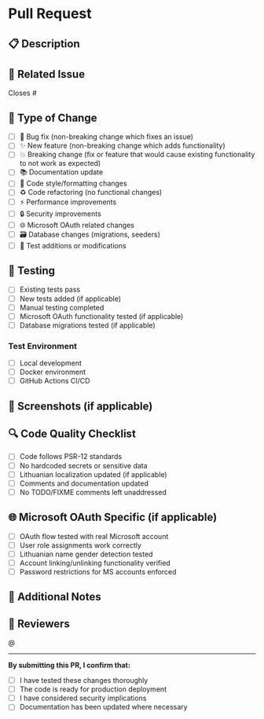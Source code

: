 # Pull Request

## 📋 Description
<!-- Provide a brief description of the changes in this PR -->

## 🔗 Related Issue
<!-- Link to the issue this PR addresses -->
Closes #<!-- issue number -->

## 🚀 Type of Change
<!-- Mark the relevant option with an "x" -->
- [ ] 🐛 Bug fix (non-breaking change which fixes an issue)
- [ ] ✨ New feature (non-breaking change which adds functionality)
- [ ] 💥 Breaking change (fix or feature that would cause existing functionality to not work as expected)
- [ ] 📚 Documentation update
- [ ] 🎨 Code style/formatting changes
- [ ] ♻️ Code refactoring (no functional changes)
- [ ] ⚡ Performance improvements
- [ ] 🔒 Security improvements
- [ ] 🌐 Microsoft OAuth related changes
- [ ] 🗃️ Database changes (migrations, seeders)
- [ ] 🧪 Test additions or modifications

## 🧪 Testing
<!-- Describe the tests you ran to verify your changes -->
- [ ] Existing tests pass
- [ ] New tests added (if applicable)
- [ ] Manual testing completed
- [ ] Microsoft OAuth functionality tested (if applicable)
- [ ] Database migrations tested (if applicable)

### Test Environment
- [ ] Local development
- [ ] Docker environment
- [ ] GitHub Actions CI/CD

## 📸 Screenshots (if applicable)
<!-- Add screenshots to help explain your changes -->

## 🔍 Code Quality Checklist
- [ ] Code follows PSR-12 standards
- [ ] No hardcoded secrets or sensitive data
- [ ] Lithuanian localization updated (if applicable)
- [ ] Comments and documentation updated
- [ ] No TODO/FIXME comments left unaddressed

## 🌐 Microsoft OAuth Specific (if applicable)
- [ ] OAuth flow tested with real Microsoft account
- [ ] User role assignments work correctly
- [ ] Lithuanian name gender detection tested
- [ ] Account linking/unlinking functionality verified
- [ ] Password restrictions for MS accounts enforced

## 📝 Additional Notes
<!-- Any additional information, concerns, or context -->

## 👥 Reviewers
<!-- Tag specific reviewers if needed -->
@<!-- username -->

---
**By submitting this PR, I confirm that:**
- [ ] I have tested these changes thoroughly
- [ ] The code is ready for production deployment
- [ ] I have considered security implications
- [ ] Documentation has been updated where necessary

